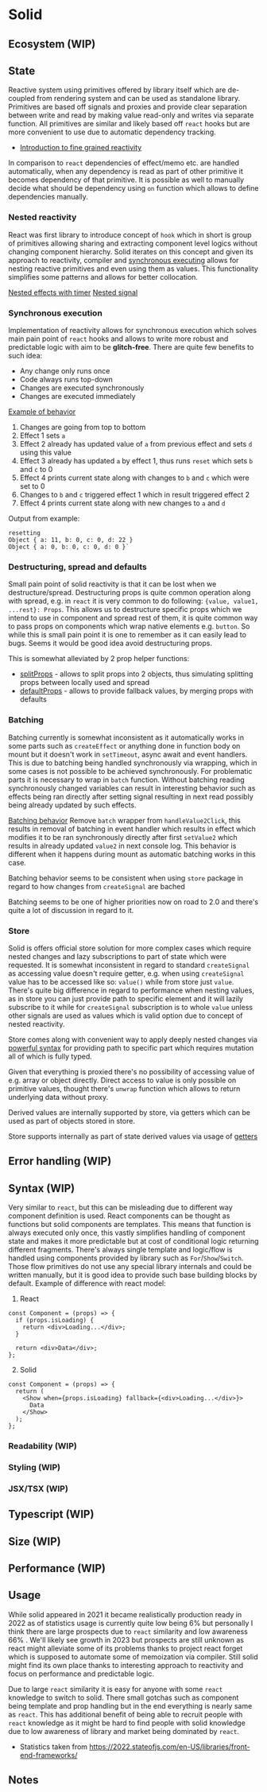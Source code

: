 # Solid

## Ecosystem (WIP)

## State

Reactive system using primitives offered by library itself which are de-coupled from rendering system and can be used as standalone library. Primitives are based off signals and proxies and provide clear separation between write and read by making value read-only and writes via separate function. All primitives are similar and likely based off `react` hooks but are more convenient to use due to automatic dependency tracking.

- [Introduction to fine grained reactivity](https://dev.to/ryansolid/a-hands-on-introduction-to-fine-grained-reactivity-3ndf)

In comparison to `react` dependencies of effect/memo etc. are handled automatically, when any dependency is read as part of other primitive it becomes dependency of that primitive. It is possible as well to manually decide what should be dependency using `on` function which allows to define dependencies manually.

### Nested reactivity

React was first library to introduce concept of `hook` which in short is group of primitives allowing sharing and extracting component level logics without changing component hierarchy. Solid iterates on this concept and given its approach to reactivity, compiler and [synchronous executing](#synchronous-execution) allows for nesting reactive primitives and even using them as values. This functionality simplifies some patterns and allows for better collocation.

[Nested effects with timer](https://github.com/Nvos/comparison2023/tree/master/app-solid/src/NestedReactivity1.tsx)
[Nested signal](https://github.com/Nvos/comparison2023/tree/master/app-solid/src/NestedReactivity2.tsx)

### Synchronous execution

Implementation of reactivity allows for synchronous execution which solves main pain point of `react` hooks and allows to write more robust and predictable logic with aim to be **glitch-free**. There are quite few benefits to such idea:
- Any change only runs once
- Code always runs top-down
- Changes are executed synchronously
- Changes are executed immediately

[Example of behavior](https://github.com/Nvos/comparison2023/tree/master/app-solid/src/State1.tsx)

1. Changes are going from top to bottom
2. Effect 1 sets `a`
3. Effect 2 already has updated value of `a` from previous effect and sets `d` using this value
4. Effect 3 already has updated `a` by effect 1, thus runs `reset` which sets `b` and `c` to 0
5. Effect 4 prints current state along with changes to `b` and `c` which were set to 0
6. Changes to `b` and `c` triggered effect 1 which in result triggered effect 2
7. Effect 4 prints current state along with new changes to `a` and `d`

Output from example:

```
resetting
Object { a: 11, b: 0, c: 0, d: 22 }
Object { a: 0, b: 0, c: 0, d: 0 }`
```

### Destructuring, spread and defaults
Small pain point of solid reactivity is that it can be lost when we destructure/spread. Destructuring props is quite common operation along with spread, e.g. in `react` it is very common to do following: `{value, value1, ...rest}: Props`. This allows us to destructure specific props which we intend to use in component and spread rest of them, it is quite common way to pass props on components which wrap native elements e.g. `button`. So while this is small pain point it is one to remember as it can easily lead to bugs. Seems it would be good idea avoid destructuring props.

This is somewhat alleviated by 2 prop helper functions:

- [splitProps](https://www.solidjs.com/tutorial/props_split) - allows to split props into 2 objects, thus simulating splitting props between locally used and spread
- [defaultProps](https://www.solidjs.com/tutorial/props_defaults) - allows to provide fallback values, by merging props with defaults

### Batching

Batching currently is somewhat inconsistent as it automatically works in some parts such as `createEffect` or anything done in function body on mount but it doesn't work in `setTimeout`, async await and event handlers. This is due to batching being handled synchronously via wrapping, which in some cases is not possible to be achieved synchronously. For problematic parts it is necessary to wrap in `batch` function. Without batching reading synchronously changed variables can result in interesting behavior such as effects being ran directly after setting signal resulting in next read possibly being already updated by such effects.

[Batching behavior](https://github.com/Nvos/comparison2023/tree/master/app-solid/src/Batching.tsx)
Remove `batch` wrapper from `handleValue2Click`, this results in removal of batching in event handler which results in effect which modifies it to be ran synchronously directly after first `setValue2` which results in already updated `value2` in next console log. This behavior is different when it happens during mount as automatic batching works in this case.

Batching behavior seems to be consistent when using `store` package in regard to how changes from `createSignal` are bached

Batching seems to be one of higher priorities now on road to 2.0 and there's quite a lot of discussion in regard to it.

### Store

Solid is offers official store solution for more complex cases which require nested changes and lazy subscriptions to part of state which were requested. It is somewhat inconsistent in regard to standard `createSignal` as accessing value doesn't require getter, e.g. when using `createSignal` value has to be accessed like so: `value()` while from store just `value`. There's quite big difference in regard to performance when nesting values, as in store you can just provide path to specific element and it will lazily subscribe to it while for `createSignal` subscription is to whole `value` unless other signals are used as values which is valid option due to concept of nested reactivity.

Store comes along with convenient way to apply deeply nested changes via [powerful syntax](https://github.com/Nvos/comparison2023/tree/master/app-solid/src/Store.tsx) for providing path to specific part which requires mutation all of which is fully typed.

Given that everything is proxied there's no possibility of accessing value of e.g. array or object directly. Direct access to value is only possible on primitive values, thought there's `unwrap` function which allows to return underlying data without proxy.

Derived values are internally supported by store, via getters which can be used as part of objects stored in store.

Store supports internally as part of state derived values via usage of [getters](https://github.com/Nvos/comparison2023/tree/master/app-solid/src/Store1.tsx)

## Error handling (WIP)

## Syntax (WIP)

Very similar to `react`, but this can be misleading due to different way component definition is used. React components can be thought as functions but solid components are templates. This means that function is always executed only once, this vastly simplifies handling of component state and makes it more predictable but at cost of conditional logic returning different fragments. There's always single template and logic/flow is handled using components provided by library such as `For`/`Show`/`Switch`. Those flow primitives do not use any special library internals and could be written manually, but it is good idea to provide such base building blocks by default. Example of difference with react model:

1. React

```tsx
const Component = (props) => {
  if (props.isLoading) {
    return <div>Loading...</div>;
  }

  return <div>Data</div>;
};
```

2. Solid

```tsx
const Component = (props) => {
  return (
    <Show when={props.isLoading} fallback={<div>Loading...</div>}>
      Data
    </Show>
  );
};
```

### Readability (WIP)

### Styling (WIP)

### JSX/TSX (WIP)

## Typescript (WIP)

## Size (WIP)

## Performance (WIP)

## Usage

While solid appeared in 2021 it became realistically production ready in 2022 as of statistics usage is currently quite low being 6% but personally I think there are large prospects due to `react` similarity and low awareness 66% . We'll likely see growth in 2023 but prospects are still unknown as react might alleviate some of its problems thanks to project react forget which is supposed to automate some of memoization via compiler. Still solid might find its own place thanks to interesting approach to reactivity and focus on performance and predictable logic.

Due to large `react` similarity it is easy for anyone with some `react` knowledge to switch to solid. There small gotchas such as component being template and prop handling but in the end everything is nearly same as `react`. This has additional benefit of being able to recruit people with `react` knowledge as it might be hard to find people with solid knowledge due to low awareness of library and market being dominated by `react`.

- Statistics taken from https://2022.stateofjs.com/en-US/libraries/front-end-frameworks/

## Notes
